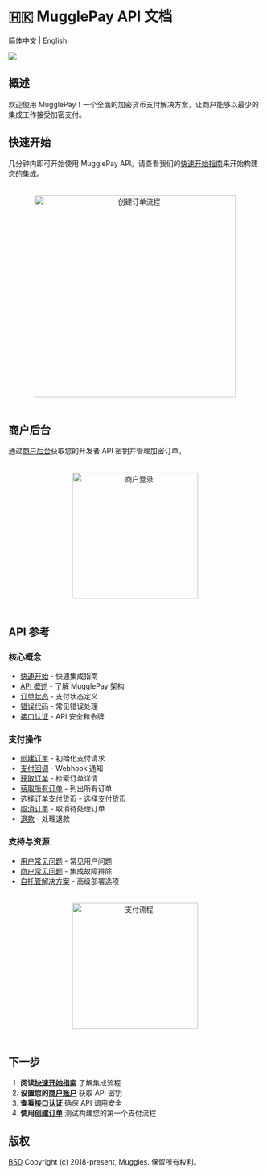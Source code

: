 # 🇭🇰 MugglePay API 文档

简体中文 | [English](README.md)

[![](https://dcdn.mugglepay.com/dt/pay/logo/mplogo1.png)](https://www.mugglepay.com)

## 概述

欢迎使用 MugglePay！一个全面的加密货币支付解决方案，让商户能够以最少的集成工作接受加密支付。

## 快速开始

几分钟内即可开始使用 MugglePay API。请查看我们的[快速开始指南](faq/GetStarted.md)来开始构建您的集成。

<div align="center">

<img src="https://dcdn.mugglepay.com/dt/pay/docs/mp-create.png" alt="创建订单流程" width="400" style="margin: 20px 0;">

</div>

## 商户后台

通过[商户后台](https://merchants.mugglepay.com/)获取您的开发者 API 密钥并管理加密订单。

<div align="center">

<img src="https://dcdn.mugglepay.com/dt/pay/docs/mp-login.png" alt="商户登录" width="250" style="margin: 20px 0;">

</div>

## API 参考

### 核心概念
* [快速开始](faq/GetStarted.md) - 快速集成指南
* [API 概述](faq/Overview.md) - 了解 MugglePay 架构
* [订单状态](basic/OrderStatus.md) - 支付状态定义
* [错误代码](basic/ErrorCodes.md) - 常见错误处理
* [接口认证](basic/Authentication.md) - API 安全和令牌

### 支付操作
* [创建订单](order/CreateOrder.md) - 初始化支付请求
* [支付回调](order/PaymentCallback.md) - Webhook 通知
* [获取订单](order/GetOrder.md) - 检索订单详情
* [获取所有订单](order/GetOrders.md) - 列出所有订单
* [选择订单支付货币](order/CheckoutOrder.md) - 选择支付货币
* [取消订单](order/CancelOrder.md) - 取消待处理订单
* [退款](order/Refund.md) - 处理退款

### 支持与资源
* [用户常见问题](faq/CustomerFAQ.md) - 常见用户问题
* [商户常见问题](faq/MerchantFAQ.md) - 集成故障排除
* [自托管解决方案](self-managed-non-custodian.md) - 高级部署选项

<div align="center">

<img src="https://dcdn.mugglepay.com/dt/pay/docs/mp-payment.png" alt="支付流程" width="250" style="margin: 20px 0;">

</div>

## 下一步

1. **阅读[快速开始指南](faq/GetStarted.md)** 了解集成流程
2. **设置您的[商户账户](https://merchants.mugglepay.com/)** 获取 API 密钥
3. **查看[接口认证](basic/Authentication.md)** 确保 API 调用安全
4. **使用[创建订单](order/CreateOrder.md)** 测试构建您的第一个支付流程

## 版权

[BSD](https://www.wikiwand.com/en/BSD_licenses) Copyright (c) 2018-present, Muggles. 保留所有权利。
